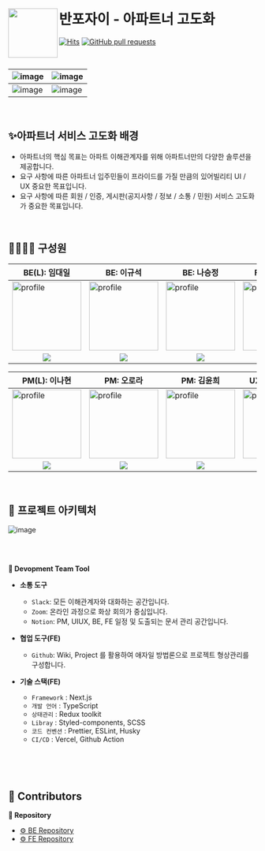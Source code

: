 # 반포자이 - 아파트너 고도화 <a href="https://fe-project-tau.vercel.app/seoul-signiel"><img src="https://github.com/Final-Project-Team6/BE_Project/assets/131642334/17b9e1be-a56b-4afd-b2ca-67fbfd366b7a" align="left" width="100"></a>

[![Hits](https://hits.seeyoufarm.com/api/count/incr/badge.svg?url=https%3A%2F%2Fgithub.com%2FFinal-Project-Team6%2FFE_Project&count_bg=%233DB7C8&title_bg=%23555555&icon=&icon_color=%23E7E7E7&title=hits&edge_flat=false)](https://hits.seeyoufarm.com)
[![GitHub pull requests](https://img.shields.io/github/issues-pr-closed/Final-Project-Team6/FE_Project.svg)](https://github.com/Final-Project-Team6/FE_Project/pulls?q=is%3Apr+is%3Aclosed)


<br/>

| ![image](https://github.com/Final-Project-Team6/FE_Project/assets/61799492/cd0ecfbc-2c38-405a-ac09-900ba736efb6) | ![image](https://github.com/Final-Project-Team6/FE_Project/assets/61799492/f37b4033-3c41-4f1f-a316-62c9d63a709d) |
| --- | --- |
| ![image](https://github.com/Final-Project-Team6/FE_Project/assets/61799492/a5755445-7bf0-4f43-b445-0c45af211ded) | ![image](https://github.com/Final-Project-Team6/FE_Project/assets/61799492/1519b869-bf6b-45c2-b188-8e8fe668c6e9) |



<br/>


## ✨아파트너 서비스 고도화 배경

- 아파트너의 핵심 목표는 아파트 이해관계자를 위해 아파트너만의 다양한 솔루션을 제공합니다.
- 요구 사항에 따른 아파트너 입주민들이 프라이드를 가질 만큼의 있어빌리티 UI / UX 중요한 목표입니다.
- 요구 사항에 따른 회원 / 인증, 게시판(공지사항 / 정보 / 소통 / 민원) 서비스 고도화가 중요한 목표입니다.


<br/>



##  👨‍👩‍👧‍👦  구성원

| BE(L): 임대일                                                | BE: 이규석                                                   | BE: 나승정                                                   | FE(L): 박수빈                                                | FE: 이주홍                                                   |
| ------------------------------------------------------------ | ------------------------------------------------------------ | ------------------------------------------------------------ | ------------------------------------------------------------ | ------------------------------------------------------------ |
| <a href="https://github.com/LimdaeIl"><img src="https://avatars.githubusercontent.com/u/131642334?v=4" alt="profile" width="140" height="140"></a> | <a href="https://github.com/cutegyuseok"><img src="https://avatars.githubusercontent.com/u/103543611?v=4" alt="profile" width="140" height="140"></a> | <a href="https://github.com/NaSJ93"><img src="https://avatars.githubusercontent.com/u/145634600?v=4" alt="profile" width="140" height="140"></a> | <a href="https://github.com/subinsad"><img src="https://avatars.githubusercontent.com/u/92204014?v=4" alt="profile" width="140" height="140"></a> | <a href="https://github.com/dlwnghd"><img src="https://avatars.githubusercontent.com/u/61799492?v=4" width="140" height="140"></a> |
| <div align="center"><a href="https://github.com/LimdaeIl" target="_blank"><img src="https://img.shields.io/badge/LimdaeIl-181717?style=for-the-social&logo=github&logoColor=white"/></a></div> | <div align="center"><a href="https://github.com/cutegyuseok" target="_blank"><img src="https://img.shields.io/badge/cutegyuseok-181717?style=for-the-social&logo=github&logoColor=white"/></a></div> | <div align="center"><a href="https://github.com/NaSJ93" target="_blank"><img src="https://img.shields.io/badge/NaSJ93-181717?style=for-the-social&logo=github&logoColor=white"/></a></div> | <div align="center"><a href="https://github.com/subinsad" target="_blank"><img src="https://img.shields.io/badge/subinsad-181717?style=for-the-social&logo=github&logoColor=white"/></a></div> | <div align="center"><a href="https://github.com/dlwnghd" target="_blank"><img src="https://img.shields.io/badge/dlwnghd-181717?style=for-the-social&logo=github&logoColor=white"/></a></div> |

| PM(L): 이나현                                                | PM: 오로라                                                   | PM: 김윤희                                                   | UXUI(L): 유채연                                              | UXUI: 권은비                                                 |
| ------------------------------------------------------------ | ------------------------------------------------------------ | ------------------------------------------------------------ | ------------------------------------------------------------ | ------------------------------------------------------------ |
| <a href="https://www.linkedin.com/in/nahyunlee-yeriel/"><img src="https://cdn-icons-png.flaticon.com/512/3736/3736502.png" alt="profile" width="140" height="140"> | <a href="http://www.linkedin.com/in/rora289323"><img src="https://github.com/Final-Project-Team6/BE_Project/assets/131642334/2ee7c304-b779-4441-a7e3-294e89080c22" alt="profile" width="140" height="140"> | <a href="www.linkedin.com/in/yunhee-kim-220943312"><img src="https://github.com/Final-Project-Team6/BE_Project/assets/131642334/da1fd218-c6e0-4b99-9373-68ee0cbadb37" alt="profile" width="140" height="140"> | <a href="https://notefolio.net/OGU59"><img src="https://github.com/Final-Project-Team6/BE_Project/assets/131642334/c5f5eadd-4467-41f8-8283-fcf6a174a7c7" alt="profile" width="140" height="140"> | <a href="https://notefolio.net/mango101"><img src="https://github.com/Final-Project-Team6/BE_Project/assets/131642334/39a84c41-2f9f-46e0-a445-a30ff51a2d61" alt="profile" width="140" height="140"> |
| <div align="center"><a href="https://www.linkedin.com/in/nahyunlee-yeriel/"><img src="https://img.shields.io/badge/이_나_현-%230077B5.svg?style=for-the-socail&logo=linkedin&logoColor=white"/></a></div> | <div align="center"><a href="http://www.linkedin.com/in/rora289323"><img src="https://img.shields.io/badge/오_로_라-%230077B5.svg?style=for-the-socail&logo=linkedin&logoColor=white"/></a></div> | <div align="center"><a href="www.linkedin.com/in/yunhee-kim-220943312"><img src="https://img.shields.io/badge/김_윤_희-%230077B5.svg?style=for-the-socail&logo=linkedin&logoColor=white"/></a></div> | <div align="center"><a href="https://notefolio.net/OGU59"><img src="https://github.com/Final-Project-Team6/BE_Project/assets/131642334/e2089a6c-3218-4d2a-b331-0be3fd264bc0"/></a></div> | <div align="center"><a href="https://notefolio.net/mango101"><img src="https://github.com/Final-Project-Team6/BE_Project/assets/131642334/ca697ecf-0518-4863-be89-52d76e5f07fa"/></a></div> |

<br/>





## 🚎 프로젝트 아키텍처
![image](https://github.com/Final-Project-Team6/BE_Project/assets/131642334/05ae149e-e1ec-426f-9660-9e1543dfc9f1)

<br/>

 
<br/>

**🚀 Devopment Team Tool**
- **소통 도구**
  - `Slack`: 모든 이해관계자와 대화하는 공간입니다.
  - `Zoom`: 온라인 과정으로 화상 회의가 중심입니다.
  - `Notion`: PM, UIUX, BE, FE 일정 및 도출되는 문서 관리 공간입니다.


- **협업 도구(FE)**
  - `Github`: Wiki, Project 를 활용하여 애자일 방법론으로 프로젝트 형상관리를 구성합니다.
 
- **기술 스택(FE)**
  - `Framework` : Next.js
  - `개발 언어` : TypeScript
  - `상태관리` : Redux toolkit
  - `Libray` : Styled-components, SCSS
  - `코드 컨벤션` : Prettier, ESLint, Husky
  - `CI/CD` : Vercel, Github Action
<br/>

<br/>

<br/>

## 🍃 Contributors
**👜 Repository**
- [⚙️ BE Repository](https://github.com/Final-Project-Team6/BE_Project)
- [⚙️ FE Repository](https://github.com/Final-Project-Team6/FE_Project)